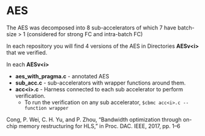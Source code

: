 # AES 

The AES was decomposed into 8 sub-accelerators of which 7 have batch-size > 1 (considered for strong FC and intra-batch FC)   

In each repository you will find 4 versions of the AES in Directories **AESv\<i\>** that we verified.  

In each **AESv\<i\>**  
+ **aes\_with\_pragma.c** - annotated AES  
+ **sub_acc.c** - sub-accelerators with wrapper functions around them.  
+ **acc\<i\>.c** - Harness connected to each sub accelerator to perform verification.  
  + To run the verification on any sub accelerator, `$cbmc acc<i>.c --function wrapper`  

Cong, P. Wei, C. H. Yu, and P. Zhou, “Bandwidth optimization through on-chip memory restructuring for HLS,” in Proc. DAC. IEEE, 2017, pp. 1–6
